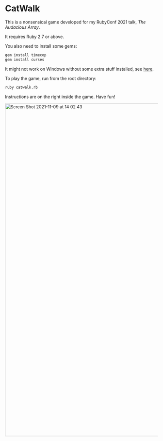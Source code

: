 # CatWalk

This is a nonsensical game developed for my RubyConf 2021 talk, _The Audacious Array_.

It requires Ruby 2.7 or above.

You also need to install some gems:

```sh
gem install timecop
gem install curses
```

It might not work on Windows without some extra stuff installed, see [here](https://gist.github.com/amcaplan/426a6bdf2f06c4fdb3d6d69136e35515#gistcomment-3532005).

To play the game, run from the root directory:

```sh
ruby catwalk.rb
```

Instructions are on the right inside the game. Have fun!

<img width="1091" alt="Screen Shot 2021-11-09 at 14 02 43" src="https://user-images.githubusercontent.com/6288426/141004202-7465c9a3-04c3-4866-8102-7cf4967610c1.png">
